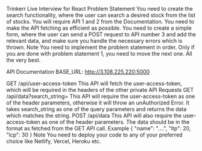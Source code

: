 Trinkerr Live Interview for React Problem Statement You need to create the search functionality, where the user can search a desired stock from the list of stocks. You will require API 1 and 2 from the Documentation. You need to make the API fetching as efficient as possible. You need to create a simple form, where the user can send a POST request to API number 3 and add the relevant data, and make sure you handle the necessary errors which is thrown. Note You need to implement the problem statement in order. Only if you are done with problem statement 1, you need to move the next one. All the very best.

API Documentation BASE_URL: http://3.108.225.220:5000

GET /api/user-access-token This API will fetch the user-access-token, which will be required in the headers of the other private API Requests GET /api/data?search_string= This API will require the user-access-token as one of the header parameters, otherwise it will throw an unAuthorized Error. It takes search_string as one of the query parameters and returns the data which matches the string. POST /api/data This API will also require the user-access-token as one of the header parameters. The data should be in the format as fetched from the GET API call. Example { "name": "....", "ltp": 20, "lcp": 30 } Note You need to deploy your code to any of your preferred choice like Netlify, Vercel, Heroku etc.
